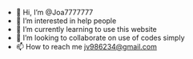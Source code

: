 - 👋 Hi, I’m @Joa7777777
- 👀 I’m interested in help people
- 🌱 I’m currently learning to use this website
- 💞️ I’m looking to collaborate on use of codes simply
- 📫 How to reach me jv986234@gmail.com 
  

<!---
Joa7777777/Joa7777777 is a ✨ special ✨ repository because its `README.md` (this file) appears on your GitHub profile.
You can click the Preview link to take a look at your changes.
--->
